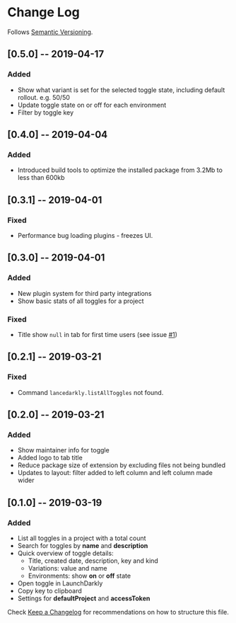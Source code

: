 # Change Log

Follows [Semantic Versioning](https://semver.org/).

## [0.5.0] -- 2019-04-17

### Added

- Show what variant is set for the selected toggle state, including default rollout. e.g. 50/50
- Update toggle state on or off for each environment
- Filter by toggle key

## [0.4.0] -- 2019-04-04

### Added

- Introduced build tools to optimize the installed package from 3.2Mb to less than 600kb

## [0.3.1] -- 2019-04-01

### Fixed

- Performance bug loading plugins - freezes UI.

## [0.3.0] -- 2019-04-01

### Added

- New plugin system for third party integrations
- Show basic stats of all toggles for a project

### Fixed

- Title show `null` in tab for first time users (see issue [#1](https://github.com/rkotze/lancedarkly/issues/1))

## [0.2.1] -- 2019-03-21

### Fixed

- Command `lancedarkly.listAllToggles` not found.

## [0.2.0] -- 2019-03-21

### Added

- Show maintainer info for toggle
- Added logo to tab title
- Reduce package size of extension by excluding files not being bundled
- Updates to layout: filter added to left column and left column made wider

## [0.1.0] -- 2019-03-19

### Added

- List all toggles in a project with a total count
- Search for toggles by **name** and **description**
- Quick overview of toggle details:
  - Title, created date, description, key and kind
  - Variations: value and name
  - Environments: show **on** or **off** state
- Open toggle in LaunchDarkly
- Copy key to clipboard
- Settings for **defaultProject** and **accessToken**

Check [Keep a Changelog](http://keepachangelog.com/) for recommendations on how to structure this file.
